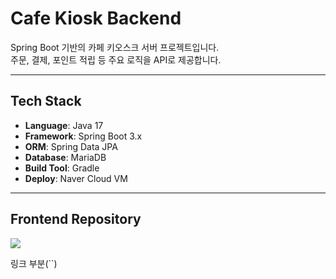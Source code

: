 # Cafe Kiosk Backend

Spring Boot 기반의 카페 키오스크 서버 프로젝트입니다.  
주문, 결제, 포인트 적립 등 주요 로직을 API로 제공합니다.

---

## Tech Stack

- **Language**: Java 17  
- **Framework**: Spring Boot 3.x  
- **ORM**: Spring Data JPA  
- **Database**: MariaDB  
- **Build Tool**: Gradle  
- **Deploy**: Naver Cloud VM  

---

## Frontend Repository
<a href="https://github.com/sjyun0507/kiosk_user_react.git" target="_blank">
  <img src="https://img.shields.io/badge/-%20Go%20to%20Frontend%20Repo-000000?style=for-the-badge&logo=react&logoColor=white" />
</a>


링크 부분(``)
